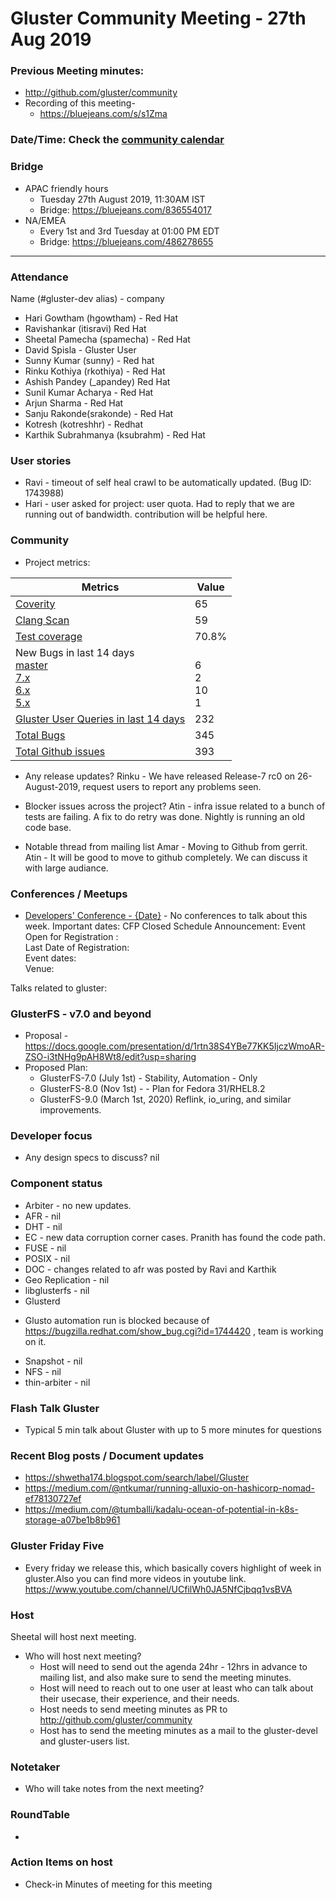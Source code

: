 # Gluster Community Meeting -  27th Aug 2019


### Previous Meeting minutes:

- http://github.com/gluster/community
- Recording of this meeting-
    - https://bluejeans.com/s/s1Zma

### Date/Time: Check the [community calendar](https://calendar.google.com/calendar/b/1?cid=dmViajVibDBrbnNiOWQwY205ZWg5cGJsaTRAZ3JvdXAuY2FsZW5kYXIuZ29vZ2xlLmNvbQ)

### Bridge 
* APAC friendly hours
  - Tuesday 27th August 2019, 11:30AM IST
  - Bridge: https://bluejeans.com/836554017
* NA/EMEA
  - Every 1st and 3rd Tuesday at 01:00 PM EDT
  - Bridge: https://bluejeans.com/486278655


-------

### Attendance
Name (#gluster-dev alias) - company
* Hari Gowtham (hgowtham) - Red Hat
* Ravishankar (itisravi) Red Hat
* Sheetal Pamecha (spamecha) - Red Hat
* David Spisla - Gluster User
* Sunny Kumar (sunny) - Red hat
* Rinku Kothiya (rkothiya) - Red Hat
* Ashish Pandey (_apandey) Red Hat
* Sunil Kumar Acharya - Red Hat
* Arjun Sharma - Red Hat
* Sanju Rakonde(srakonde) - Red Hat
* Kotresh (kotreshhr) - Redhat
* Karthik Subrahmanya (ksubrahm) - Red Hat

### User stories
* Ravi - timeout of self heal crawl to be automatically updated. (Bug ID: 1743988)
* Hari - user asked for project: user quota. Had to reply that we are running out of bandwidth. contribution will be helpful here.

### Community

* Project metrics:

|    Metrics                |   Value  |
| ------------------------- | -------- |
|[Coverity](https://scan.coverity.com/projects/gluster-glusterfs)  |  65   |
|[Clang Scan](https://build.gluster.org/job/clang-scan/lastBuild/) |    59  |
|[Test coverage](https://build.gluster.org/job/line-coverage/lastCompletedBuild/Line_20Coverage_20Report/)|    70.8% |
|New Bugs in last 14 days<br>[master](https://bugzilla.redhat.com/buglist.cgi?bug_status=NEW&bug_status=ASSIGNED&bug_status=POST&f1=creation_ts&o1=greaterthan&product=GlusterFS&query_format=advanced&v1=-14d&version=mainline)<br>[7.x](https://bugzilla.redhat.com/buglist.cgi?bug_status=NEW&bug_status=ASSIGNED&bug_status=POST&f1=creation_ts&list_id=10353290&o1=greaterthan&product=GlusterFS&query_format=advanced&v1=-14d&version=7)<br>[ 6.x](https://bugzilla.redhat.com/buglist.cgi?bug_status=NEW&bug_status=ASSIGNED&bug_status=POST&f1=creation_ts&o1=greaterthan&product=GlusterFS&query_format=advanced&v1=-14d&version=6)<br>[ 5.x](https://bugzilla.redhat.com/buglist.cgi?bug_status=NEW&bug_status=ASSIGNED&bug_status=POST&f1=creation_ts&o1=greaterthan&product=GlusterFS&query_format=advanced&v1=-14d&version=5)                |   <br> 6 <br> 2 <br> 10 <br>  1  |
|[Gluster User Queries in last 14 days](https://lists.gluster.org/pipermail/gluster-users/2019-April/thread.html)        |     232     |
|[Total Bugs](https://bugzilla.redhat.com/report.cgi?x_axis_field=bug_status&y_axis_field=component&z_axis_field=&no_redirect=1&query_format=report-table&short_desc_type=allwordssubstr&short_desc=&bug_status=__open__&longdesc_type=allwordssubstr&longdesc=&bug_file_loc_type=allwordssubstr&bug_file_loc=&status_whiteboard_type=allwordssubstr&status_whiteboard=&keywords_type=allwords&keywords=&deadlinefrom=&deadlineto=&bug_id=&bug_id_type=anyexact&votes=&votes_type=greaterthaneq&emailtype1=substring&email1=&emailtype2=substring&email2=&emailtype3=substring&email3=&chfieldvalue=&chfieldfrom=&chfieldto=Now&j_top=AND&f1=noop&o1=noop&v1=&format=table&action=wrap&product=GlusterFS)       |    345   |
|[Total Github issues](https://github.com/gluster/glusterfs/issues)       |    393   |


* Any release updates?
  Rinku - We have released Release-7 rc0 on 26-August-2019, request users to report any problems seen. 
   
* Blocker issues across the project?
  Atin - infra issue related to a bunch of tests are failing. A fix to do retry was done. Nightly is running an old code base. 

* Notable thread from mailing list
     Amar - Moving to Github from gerrit.
     Atin - It will be good to move to github completely. We can discuss it with large audiance.
     
     
  

### Conferences / Meetups

* [Developers' Conference -  {Date}]({Link}) -
No conferences to talk about this week.
Important dates: 
CFP Closed 
Schedule Announcement: 
Event Open for Registration :  
Last Date of Registration:  
Event dates:  
Venue: 

Talks related to gluster:

    

### GlusterFS - v7.0 and beyond

* Proposal - https://docs.google.com/presentation/d/1rtn38S4YBe77KK5IjczWmoAR-ZSO-i3tNHg9pAH8Wt8/edit?usp=sharing
* Proposed Plan:
  - GlusterFS-7.0 (July 1st) -  Stability, Automation - Only
  - GlusterFS-8.0 (Nov 1st) - <Open for discussion> - Plan for Fedora 31/RHEL8.2
  - GlusterFS-9.0 (March 1st, 2020) Reflink, io_uring, and similar improvements.


### Developer focus

* Any design specs to discuss?
nil


### Component status
* Arbiter - no new updates.
* AFR - nil
* DHT - nil
* EC - new data corruption corner cases. Pranith has found the code path.
* FUSE - nil
* POSIX -  nil
* DOC - changes related to afr was posted by Ravi and Karthik
* Geo Replication - nil
* libglusterfs - nil
* Glusterd
 - Glusto automation run is blocked because of https://bugzilla.redhat.com/show_bug.cgi?id=1744420 , team is working on it.
* Snapshot - nil
* NFS - nil
* thin-arbiter - nil

### Flash Talk Gluster
* Typical 5 min talk about Gluster with up to 5 more minutes for questions


### Recent Blog posts / Document updates
* https://shwetha174.blogspot.com/search/label/Gluster
* https://medium.com/@ntkumar/running-alluxio-on-hashicorp-nomad-ef78130727ef
* https://medium.com/@tumballi/kadalu-ocean-of-potential-in-k8s-storage-a07be1b8b961



### Gluster Friday Five
* Every friday we release this, which basically covers highlight of week in gluster.Also you can find more videos in youtube link.
  https://www.youtube.com/channel/UCfilWh0JA5NfCjbqq1vsBVA

### Host

Sheetal will host next meeting.
* Who will host next meeting?
  - Host will need to send out the agenda 24hr - 12hrs in advance to mailing list, and also make sure to send the meeting minutes.
  - Host will need to reach out to one user at least who can talk about their usecase, their experience, and their needs.
  - Host needs to send meeting minutes as PR to http://github.com/gluster/community
  - Host has to send the meeting minutes as a mail to the gluster-devel and gluster-users list.
  

### Notetaker

* Who will take notes from the next meeting?
   

### RoundTable
* 

### Action Items on host
* Check-in Minutes of meeting for this meeting
